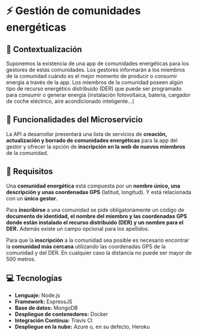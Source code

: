 # :zap: Gestión de comunidades energéticas

## :page_facing_up: Contextualización
Suponemos la existencia de una app de comunidades energéticas para los gestores de estas comunidades. Los gestores informarán a los miembros de la comunidad cuándo es el mejor momento de producir o consumir energía a través de la app. Los miembros de la comunidad poseen algún tipo de recurso energético distribuido (DER) que puede ser programado para consumir o generar energía (instalación fotovoltaica, batería, cargador de coche eléctrico, aire acondicionado inteligente...)

## :pencil: Funcionalidades del Microservicio
La API a desarrollar presentará una lista de servicios de **creación, actualización y borrado de comunidades energéticas** para la app del gestor y ofrecer la opción de **inscripción en la web de nuevos miembros** de la comunidad.

## :notebook_with_decorative_cover: Requisitos
Una **comunidad energética** está compuesta por un **nombre único, una descripción y unas coordenadas GPS** (latitud, longitud). Y está relacionada con un **único gestor**.

Para **inscribirse** a una comunidad se pide obligatoriamente un código de **documento de identidad, el nombre del miembro y las coordenadas GPS donde están instalado el recurso distribuido (DER) y un nombre para el DER.** Además existe un campo opcional para los apellidos.

Para que la **inscripción** a la comunidad sea posible es necesario encontrar la **comunidad más cercana** utilizando las coordenadas GPS de la comunidad y del DER. En cualquier caso la distancia no puede ser mayor de 500 metros.

## :computer: Tecnologías

- **Lenguaje:** Node.js
- **Framework:** ExpressJS
- **Base de datos:** MongoDB
- **Despliegue de contenedores:** Docker
- **Integración Contínua:** Travis CI
- **Despliegue en la nube:** Azure o, en su defecto, Heroku
